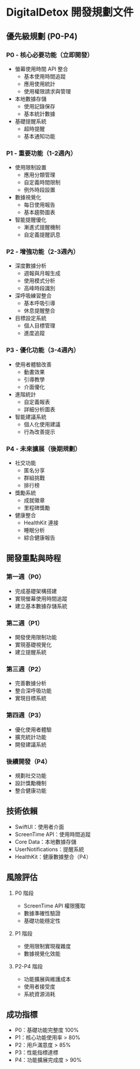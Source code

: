 # DigitalDetox 開發規劃文件

## 優先級規劃 (P0-P4)

### P0 - 核心必要功能（立即開發）
- 螢幕使用時間 API 整合
  - 基本使用時間追蹤
  - 應用使用統計
  - 使用權限請求與管理
- 本地數據存儲
  - 使用記錄保存
  - 基本統計數據
- 基礎提醒系統
  - 超時提醒
  - 基本通知功能

### P1 - 重要功能（1-2週內）
- 使用限制設置
  - 應用分類管理
  - 自定義時間限制
  - 例外時段設置
- 數據視覺化
  - 每日使用報告
  - 基本趨勢圖表
- 智能提醒優化
  - 漸進式提醒機制
  - 自定義提醒訊息

### P2 - 增強功能（2-3週內）
- 深度數據分析
  - 週報與月報生成
  - 使用模式分析
  - 高峰時段識別
- 深呼吸練習整合
  - 基本呼吸引導
  - 休息提醒整合
- 目標設定系統
  - 個人目標管理
  - 進度追蹤

### P3 - 優化功能（3-4週內）
- 使用者體驗改善
  - 動畫效果
  - 引導教學
  - 介面優化
- 進階統計
  - 自定義報表
  - 詳細分析圖表
- 智能建議系統
  - 個人化使用建議
  - 行為改善提示

### P4 - 未來擴展（後期規劃）
- 社交功能
  - 匿名分享
  - 群組挑戰
  - 排行榜
- 獎勵系統
  - 成就徽章
  - 里程碑獎勵
- 健康整合
  - HealthKit 連接
  - 睡眠分析
  - 綜合健康報告

## 開發重點與時程

### 第一週（P0）
- 完成基礎架構搭建
- 實現螢幕使用時間追蹤
- 建立基本數據存儲系統

### 第二週（P1）
- 開發使用限制功能
- 實現基礎視覺化
- 建立提醒系統

### 第三週（P2）
- 完善數據分析
- 整合深呼吸功能
- 實現目標系統

### 第四週（P3）
- 優化使用者體驗
- 擴充統計功能
- 開發建議系統

### 後續開發（P4）
- 規劃社交功能
- 設計獎勵機制
- 整合健康功能

## 技術依賴
- SwiftUI：使用者介面
- ScreenTime API：使用時間追蹤
- Core Data：本地數據存儲
- UserNotifications：提醒系統
- HealthKit：健康數據整合（P4）

## 風險評估
1. P0 階段
   - ScreenTime API 權限獲取
   - 數據準確性驗證
   - 基礎功能穩定性

2. P1 階段
   - 使用限制實現複雜度
   - 數據視覺化效能

3. P2-P4 階段
   - 功能擴展與維護成本
   - 使用者接受度
   - 系統資源消耗

## 成功指標
- P0：基礎功能完整度 100%
- P1：核心功能使用率 > 80%
- P2：用戶滿意度 > 85%
- P3：性能指標達標
- P4：功能擴展完成度 > 90%
